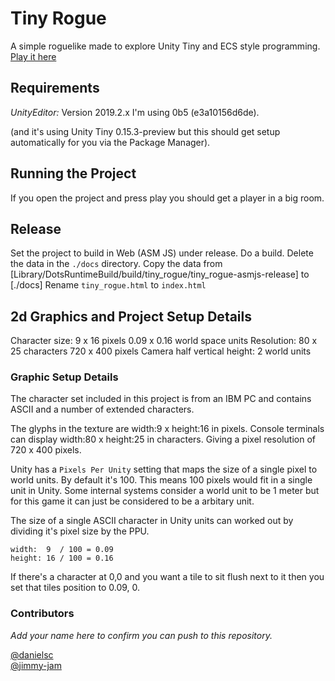 # Tiny Rogue

A simple roguelike made to explore Unity Tiny and ECS style programming.
[Play it here](https://balaam.github.io/tiny_rogue/)

## Requirements

*UnityEditor:* Version 2019.2.x
I'm using 0b5 (e3a10156d6de).

(and it's using Unity Tiny 0.15.3-preview but this should get setup automatically for you via the Package Manager).

## Running the Project

If you open the project and press play you should get a player in a big room.

## Release

Set the project to build in Web (ASM JS) under release. 
Do a build.
Delete the data in the `./docs` directory.
Copy the data from [Library/DotsRuntimeBuild/build/tiny_rogue/tiny_rogue-asmjs-release] to [./docs]
Rename `tiny_rogue.html` to `index.html`

## 2d Graphics and Project Setup Details

Character size: 
    9 x 16 pixels
    0.09 x 0.16 world space units
Resolution: 
    80 x 25 characters
    720 x 400 pixels
Camera half vertical height:
    2 world units

### Graphic Setup Details

The character set included in this project is from an IBM PC and contains ASCII and a number of extended characters.

The glyphs in the texture are width:9 x height:16 in pixels.
Console terminals can display width:80 x height:25 in characters.
Giving a pixel resolution of 720 x 400 pixels.

Unity has a `Pixels Per Unity` setting that maps the size of a single pixel to world units. By default it's 100. This means 100 pixels would fit in a single unit in Unity. Some internal systems consider a world unit to be 1 meter but for this game it can just be considered to be a arbitary unit.

The size of a single ASCII character in Unity units can worked out by dividing it's pixel size by the PPU.
```
width:	9  / 100 = 0.09
height: 16 / 100 = 0.16 
```

If there's a character at 0,0 and you want a tile to sit flush next to it then you set that tiles position to 0.09, 0.

### Contributors

_Add your name here to confirm you can push to this repository._

[@danielsc](https://github.com/balaam) <br/>
[@jimmy-jam](https://github.com/jimmy-jam) <br/>  



